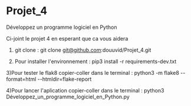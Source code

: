 # Projet_4


Développez un programme logiciel en Python

Ci-joint le projet 4 en esperant que ca vous aidera 

1) git clone :  git clone git@github.com:douuvid/Projet_4.git


2) Pour installer l'environnement : pip3 install -r requirements-dev.txt  


3)Pour tester le flak8  copier-coller dans le terminal : python3 -m flake8 --format=html --htmldir=flake-report

4)Pour lancer l'aplication  copier-coller dans le terminal : python3 Développez_un_programme_logiciel_en_Python.py


